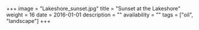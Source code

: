 +++
image = "Lakeshore_sunset.jpg"
title = "Sunset at the Lakeshore"
weight = 16
date = 2016-01-01
description = ""
availability = ""
tags = ["oil", "landscape"]
+++
